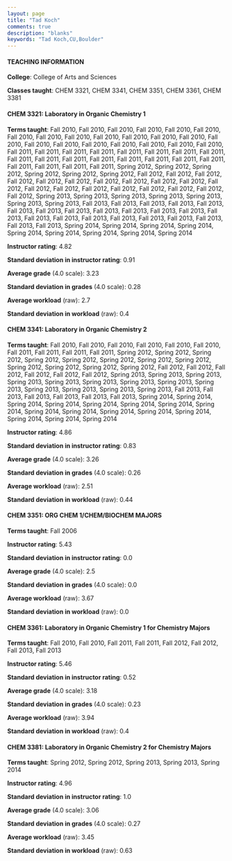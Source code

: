```yaml
---
layout: page
title: "Tad Koch" 
comments: true
description: "blanks"
keywords: "Tad Koch,CU,Boulder"
---
```

<head>
<script src="https://ajax.googleapis.com/ajax/libs/jquery/2.1.3/jquery.min.js"></script>
<script src="https://dl.dropboxusercontent.com/s/pc42nxpaw1ea4o9/highcharts.js?dl=0"></script>
<!-- <script src="../assets/js/highcharts.js"></script> -->
<style type="text/css">@font-face {
	font-family: "Bebas Neue";
	src: url(https://www.filehosting.org/file/details/544349/BebasNeue Regular.otf) format("opentype");
	}
	h1.Bebas { 
		font-family: "Bebas Neue", Verdana, Tahoma;
	}
</style>
</head>
	   
#### TEACHING INFORMATION

**College**: College of Arts and Sciences

**Classes taught**: CHEM 3321, CHEM 3341, CHEM 3351, CHEM 3361, CHEM 3381

#### CHEM 3321: Laboratory in Organic Chemistry 1

**Terms taught**: Fall 2010, Fall 2010, Fall 2010, Fall 2010, Fall 2010, Fall 2010, Fall 2010, Fall 2010, Fall 2010, Fall 2010, Fall 2010, Fall 2010, Fall 2010, Fall 2010, Fall 2010, Fall 2010, Fall 2010, Fall 2010, Fall 2010, Fall 2010, Fall 2010, Fall 2011, Fall 2011, Fall 2011, Fall 2011, Fall 2011, Fall 2011, Fall 2011, Fall 2011, Fall 2011, Fall 2011, Fall 2011, Fall 2011, Fall 2011, Fall 2011, Fall 2011, Fall 2011, Fall 2011, Fall 2011, Fall 2011, Fall 2011, Spring 2012, Spring 2012, Spring 2012, Spring 2012, Spring 2012, Spring 2012, Fall 2012, Fall 2012, Fall 2012, Fall 2012, Fall 2012, Fall 2012, Fall 2012, Fall 2012, Fall 2012, Fall 2012, Fall 2012, Fall 2012, Fall 2012, Fall 2012, Fall 2012, Fall 2012, Fall 2012, Fall 2012, Fall 2012, Spring 2013, Spring 2013, Spring 2013, Spring 2013, Spring 2013, Spring 2013, Spring 2013, Fall 2013, Fall 2013, Fall 2013, Fall 2013, Fall 2013, Fall 2013, Fall 2013, Fall 2013, Fall 2013, Fall 2013, Fall 2013, Fall 2013, Fall 2013, Fall 2013, Fall 2013, Fall 2013, Fall 2013, Fall 2013, Fall 2013, Fall 2013, Fall 2013, Fall 2013, Spring 2014, Spring 2014, Spring 2014, Spring 2014, Spring 2014, Spring 2014, Spring 2014, Spring 2014, Spring 2014

**Instructor rating**: 4.82

**Standard deviation in instructor rating**: 0.91

**Average grade** (4.0 scale): 3.23

**Standard deviation in grades** (4.0 scale): 0.28

**Average workload** (raw): 2.7

**Standard deviation in workload** (raw): 0.4

#### CHEM 3341: Laboratory in Organic Chemistry 2

**Terms taught**: Fall 2010, Fall 2010, Fall 2010, Fall 2010, Fall 2010, Fall 2010, Fall 2011, Fall 2011, Fall 2011, Fall 2011, Spring 2012, Spring 2012, Spring 2012, Spring 2012, Spring 2012, Spring 2012, Spring 2012, Spring 2012, Spring 2012, Spring 2012, Spring 2012, Spring 2012, Fall 2012, Fall 2012, Fall 2012, Fall 2012, Fall 2012, Fall 2012, Spring 2013, Spring 2013, Spring 2013, Spring 2013, Spring 2013, Spring 2013, Spring 2013, Spring 2013, Spring 2013, Spring 2013, Spring 2013, Spring 2013, Spring 2013, Fall 2013, Fall 2013, Fall 2013, Fall 2013, Fall 2013, Fall 2013, Spring 2014, Spring 2014, Spring 2014, Spring 2014, Spring 2014, Spring 2014, Spring 2014, Spring 2014, Spring 2014, Spring 2014, Spring 2014, Spring 2014, Spring 2014, Spring 2014, Spring 2014, Spring 2014

**Instructor rating**: 4.86

**Standard deviation in instructor rating**: 0.83

**Average grade** (4.0 scale): 3.26

**Standard deviation in grades** (4.0 scale): 0.26

**Average workload** (raw): 2.51

**Standard deviation in workload** (raw): 0.44

#### CHEM 3351: ORG CHEM 1/CHEM/BIOCHEM MAJORS

**Terms taught**: Fall 2006

**Instructor rating**: 5.43

**Standard deviation in instructor rating**: 0.0

**Average grade** (4.0 scale): 2.5

**Standard deviation in grades** (4.0 scale): 0.0

**Average workload** (raw): 3.67

**Standard deviation in workload** (raw): 0.0

#### CHEM 3361: Laboratory in Organic Chemistry 1 for Chemistry Majors

**Terms taught**: Fall 2010, Fall 2010, Fall 2011, Fall 2011, Fall 2012, Fall 2012, Fall 2013, Fall 2013

**Instructor rating**: 5.46

**Standard deviation in instructor rating**: 0.52

**Average grade** (4.0 scale): 3.18

**Standard deviation in grades** (4.0 scale): 0.23

**Average workload** (raw): 3.94

**Standard deviation in workload** (raw): 0.4

#### CHEM 3381: Laboratory in Organic Chemistry 2 for Chemistry Majors

**Terms taught**: Spring 2012, Spring 2012, Spring 2013, Spring 2013, Spring 2014

**Instructor rating**: 4.96

**Standard deviation in instructor rating**: 1.0

**Average grade** (4.0 scale): 3.06

**Standard deviation in grades** (4.0 scale): 0.27

**Average workload** (raw): 3.45

**Standard deviation in workload** (raw): 0.63

